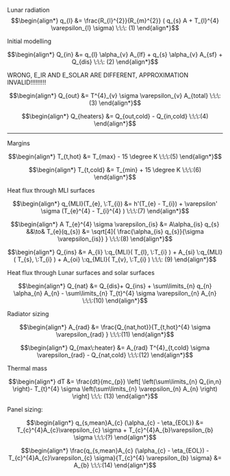 
Lunar radiation
$$\begin{align*}
q_{l} &= \frac{R_{l}^{2}}{R_{m}^{2}} ( q_{s} A + T_{l}^{4}  \varepsilon_{l} \sigma) \:\:\: (1)
\end{align*}$$


Initial modelling

$$\begin{align*}
Q_{in} &= q_{l} \alpha_{v} A_{lf} + q_{s} \alpha_{v} A_{sf} + Q_{dis} \:\:\: (2)
\end{align*}$$

WRONG, E_IR AND E_SOLAR ARE DIFFERENT, APPROXIMATION INVALID!!!!!!!!!

$$\begin{align*}
Q_{out} &= T^{4}_{v} \sigma \varepsilon_{v} A_{total} \:\:\: (3)
\end{align*}$$

$$\begin{align*}
Q_{heaters} &= Q_{out,cold} - Q_{in,cold} \:\:\:(4)
\end{align*}$$

---

Margins

$$\begin{align*}
T_{t,hot} &= T_{max} - 15 \degree K \:\:\:(5)
\end{align*}$$

$$\begin{align*}
T_{t,cold} &= T_{min} + 15 \degree K \:\:\:(6)
\end{align*}$$

Heat flux through MLI surfaces

$$\begin{align*}
q_{MLI}(T_{e}, \:T_{i}) &= h'(T_{e} - T_{i}) + \varepsilon' \sigma (T_{e}^{4} - T_{i}^{4} ) \:\:\:(7)
\end{align*}$$


$$\begin{align*}
A T_{e}^{4} \sigma \varepsilon_{is} &= A\alpha_{is} q_{s}  &&\to& T_{e}(q_{s}) &= \sqrt[4]{ \frac{\alpha_{is} q_{s}}{\sigma \varepsilon_{is}} } \:\:\:(8)
\end{align*}$$

$$\begin{align*}
Q_{ins} &= A_{li} \:q_{MLI}( T_{l}, \:T_{i} ) + A_{si} \:q_{MLI}( T_{s}, \:T_{i} ) + A_{oi} \:q_{MLI}( T_{v}, \:T_{i} ) \:\:\: (9)
\end{align*}$$

Heat flux through Lunar surfaces and solar surfaces

$$\begin{align*}
Q_{nat} &= Q_{dis}+ Q_{ins} + \sum\limits_{n} q_{n} \alpha_{n} A_{n} - \sum\limits_{n} T_{t}^{4} \sigma \varepsilon_{n} A_{n} \:\:\:(10)
\end{align*}$$

Radiator sizing

$$\begin{align*}
A_{rad} &= \frac{Q_{nat,hot}}{T_{t,hot}^{4} \sigma \varepsilon_{rad}  } \:\:\:(11)
\end{align*}$$

$$\begin{align*}
Q_{max\:heater} &= A_{rad} T^{4}_{t,cold} \sigma \varepsilon_{rad} - Q_{nat,cold} \:\:\:(12)
\end{align*}$$



Thermal mass

$$\begin{align*}
 dT &= \frac{dt}{mc_{p}} \left[ \left(\sum\limits_{n} Q_{in,n} \right)- T_{t}^{4}  \sigma \left(\sum\limits_{n} \varepsilon_{n} A_{n} \right) \right] \:\:\: (13)
\end{align*}$$

Panel sizing:

$$\begin{align*}
q_{s,mean}A_{c} (\alpha_{c} - \eta_{EOL}) &= T_{c}^{4}A_{c}\varepsilon_{c} \sigma + T_{c}^{4}A_{b}\varepsilon_{b} \sigma \:\:\:(?)
\end{align*}$$

$$\begin{align*}
\frac{q_{s,mean}A_{c} (\alpha_{c} - \eta_{EOL}) - T_{c}^{4}A_{c}\varepsilon_{c} \sigma}{T_{c}^{4} \varepsilon_{b} \sigma} &=   A_{b} \:\:\:(14)
\end{align*}$$
